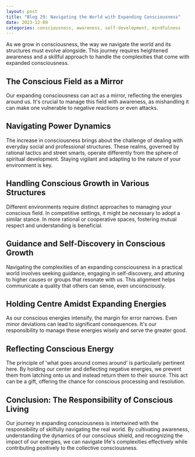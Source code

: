 ```yaml
---
layout: post
title: "Blog 29: Navigating the World with Expanding Consciousness"
date: 2023-12-09
categories: consciousness, awareness, self-development, mindfulness
---
```


As we grow in consciousness, the way we navigate the world and its structures must evolve alongside. This journey requires heightened awareness and a skillful approach to handle the complexities that come with expanded consciousness.

## The Conscious Field as a Mirror

Our expanding consciousness can act as a mirror, reflecting the energies around us. It's crucial to manage this field with awareness, as mishandling it can make one vulnerable to negative reactions or even attacks.

## Navigating Power Dynamics

The increase in consciousness brings about the challenge of dealing with everyday social and professional structures. These realms, governed by rational tactics and street smarts, operate differently from the sphere of spiritual development. Staying vigilant and adapting to the nature of your environment is key.

## Handling Conscious Growth in Various Structures

Different environments require distinct approaches to managing your conscious field. In competitive settings, it might be necessary to adopt a similar stance. In more rational or cooperative spaces, fostering mutual respect and understanding is beneficial.

## Guidance and Self-Discovery in Conscious Growth

Navigating the complexities of an expanding consciousness in a practical world involves seeking guidance, engaging in self-discovery, and attuning to higher causes or groups that resonate with us. This alignment helps communicate a quality that others can sense, even unconsciously.

## Holding Centre Amidst Expanding Energies

As our conscious energies intensify, the margin for error narrows. Even minor deviations can lead to significant consequences. It's our responsibility to manage these energies wisely and serve the greater good.

## Reflecting Conscious Energy

The principle of 'what goes around comes around' is particularly pertinent here. By holding our center and deflecting negative energies, we prevent them from latching onto us and instead return them to their source. This act can be a gift, offering the chance for conscious processing and resolution.

## Conclusion: The Responsibility of Conscious Living

Our journey in expanding consciousness is intertwined with the responsibility of skilfully navigating the real world. By cultivating awareness, understanding the dynamics of our conscious shield, and recognizing the impact of our energies, we can navigate life's complexities effectively while contributing positively to the collective consciousness.

